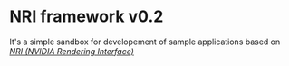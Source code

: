 # NRI framework v0.2

It's a simple sandbox for developement of sample applications based on [*NRI (NVIDIA Rendering Interface)*](https://github.com/NVIDIAGameWorks/NRI)